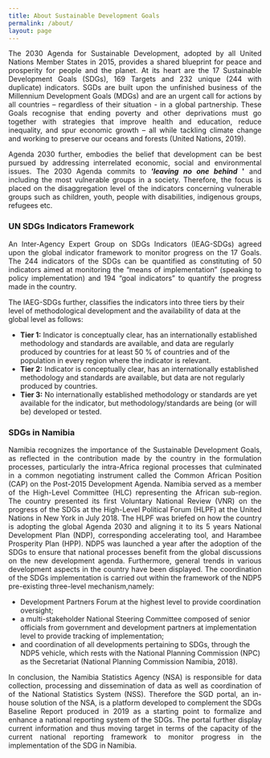 ```yaml
---
title: About Sustainable Development Goals
permalink: /about/
layout: page
---
```

<div style="text-align: justify ">The 2030 Agenda for Sustainable Development, adopted by all United Nations Member States in 2015, provides a shared blueprint for peace and prosperity for people and the planet. At its heart are the 17 Sustainable Development Goals (SDGs), 169 Targets and 232 unique (244 with duplicate) indicators. SGDs are built upon the unfinished business of the Millennium Development Goals (MDGs) and are an urgent call for actions by all countries – regardless of their situation - in a global partnership. These Goals recognise that ending poverty and other deprivations must go together with strategies that improve health and education, reduce inequality, and spur economic growth – all while tackling climate change and working to preserve our oceans and forests (United Nations, 2019).

Agenda 2030 further, embodies the belief that development can be best pursued by addressing interrelated economic, social and environmental issues. The 2030 Agenda commits to **‘_leaving no one behind_ '** and including the most vulnerable groups in a society. Therefore, the focus is placed on the disaggregation level of the indicators concerning vulnerable groups such as children, youth, people with disabilities, indigenous groups, refugees etc.</div>

### UN SDGs Indicators Framework

<div style="text-align: justify ">An Inter-Agency Expert Group on SDGs Indicators (IEAG-SDGs) agreed upon the global indicator framework to monitor progress on the 17 Goals. The 244 indicators of the SDGs can be quantified as constituting of 50 indicators aimed at monitoring the “means of implementation” (speaking to policy implementation) and 194 “goal indicators” to quantify the progress made in the country.</div>

The IAEG-SDGs further, classifies the indicators into three tiers by their level of methodological development and the availability of data at the global level as follows:

- **Tier 1:** Indicator is conceptually clear, has an internationally established methodology and standards are available, and data are regularly produced by countries for at least 50 % of countries and of the population in every region where the indicator is relevant.
- **Tier 2:** Indicator is conceptually clear, has an internationally established methodology and standards are available, but data are not regularly produced by countries.
- **Tier 3:** No internationally established methodology or standards are yet available for the indicator, but methodology/standards are being (or will be) developed or tested.

### SDGs in Namibia 

<div style="text-align: justify ">Namibia recognizes the importance of the Sustainable Development Goals, as reflected in the contribution made by the country in the formulation processes, particularly the intra-Africa regional processes that culminated in a common negotiating instrument called the Common African Position (CAP) on the Post-2015 Development Agenda. Namibia served as a member of the High-Level Committee (HLC) representing the African sub-region. The country presented its first Voluntary National Review (VNR) on the progress of the SDGs at the High-Level Political Forum (HLPF) at the United Nations in New York in July 2018. The HLPF was briefed on how the country is adopting the global Agenda 2030 and aligning it to its 5 years National Development Plan (NDP), corresponding accelerating tool, and Harambee Prosperity Plan (HPP).  NDP5 was launched a year after the adoption of the SDGs to ensure that national processes benefit from the global discussions on the new development agenda. Furthermore, general trends in various development aspects in the country have been displayed. The coordination of the SDGs implementation is carried out within the framework of the NDP5 pre-existing three-level mechanism,namely:</div> 

- Development Partners Forum at the highest level to provide coordination oversight; 
- a multi-stakeholder National Steering Committee composed of senior officials from government and development partners at implementation level to provide tracking of implementation; 
- and coordination of all developments pertaining to SDGs, through the NDP5 vehicle, which rests with the National Planning Commission (NPC) as the Secretariat (National Planning Commission Namibia, 2018). 

<div style="text-align: justify ">In conclusion, the Namibia Statistics Agency (NSA) is responsible for data collection, processing and dissemination of data as well as coordination of of the National Statistics System (NSS). Therefore the SGD portal, an in-house solution of the NSA, is a platform developed to complement the SDGs Baseline Report produced in 2019 as a starting point to formalize and enhance a national reporting system of the SDGs. The portal further display current information and thus moving target in terms of the capacity of the current national reporting framework to monitor progress in the implementation of the SDG in Namibia.</div>